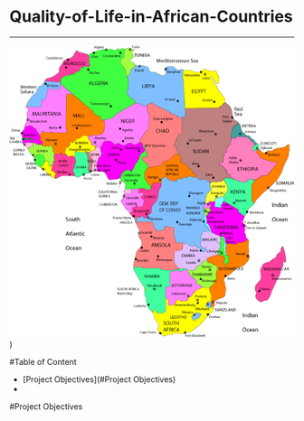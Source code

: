# Quality-of-Life-in-African-Countries
---
![Quality-Life-in-Africa](https://github.com/Adu-Victor/Quality-of-Life-in-African-Countries/blob/main/Assets/Images/map%20of%20africa.png))

#Table of Content

- [Project Objectives](#Project Objectives)
- 




  #Project Objectives
